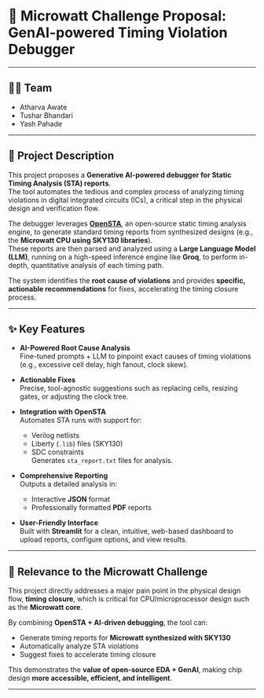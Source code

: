 # 🚀 Microwatt Challenge Proposal: GenAI-powered Timing Violation Debugger

---

## 👨‍💻 Team
- Atharva Awate  
- Tushar Bhandari  
- Yash Pahade  

---

## 📌 Project Description
This project proposes a **Generative AI-powered debugger for Static Timing Analysis (STA) reports**.  
The tool automates the tedious and complex process of analyzing timing violations in digital integrated circuits (ICs), a critical step in the physical design and verification flow.

The debugger leverages **[OpenSTA](https://github.com/The-OpenROAD-Project/OpenSTA)**, an open-source static timing analysis engine, to generate standard timing reports from synthesized designs (e.g., the **Microwatt CPU using SKY130 libraries**).  
These reports are then parsed and analyzed using a **Large Language Model (LLM)**, running on a high-speed inference engine like **Groq**, to perform in-depth, quantitative analysis of each timing path.

The system identifies the **root cause of violations** and provides **specific, actionable recommendations** for fixes, accelerating the timing closure process.

---

## ✨ Key Features
- **AI-Powered Root Cause Analysis**  
  Fine-tuned prompts + LLM to pinpoint exact causes of timing violations (e.g., excessive cell delay, high fanout, clock skew).

- **Actionable Fixes**  
  Precise, tool-agnostic suggestions such as replacing cells, resizing gates, or adjusting the clock tree.

- **Integration with OpenSTA**  
  Automates STA runs with support for:
  - Verilog netlists  
  - Liberty (`.lib`) files (SKY130)  
  - SDC constraints  
  Generates `sta_report.txt` files for analysis.

- **Comprehensive Reporting**  
  Outputs a detailed analysis in:
  - Interactive **JSON** format  
  - Professionally formatted **PDF** reports  

- **User-Friendly Interface**  
  Built with **Streamlit** for a clean, intuitive, web-based dashboard to upload reports, configure options, and view results.

---

## 🎯 Relevance to the Microwatt Challenge
This project directly addresses a major pain point in the physical design flow, **timing closure**, which is critical for CPU/microprocessor design such as the **Microwatt core**.

By combining **OpenSTA + AI-driven debugging**, the tool can:
- Generate timing reports for **Microwatt synthesized with SKY130**  
- Automatically analyze STA violations  
- Suggest fixes to accelerate timing closure  

This demonstrates the **value of open-source EDA + GenAI**, making chip design **more accessible, efficient, and intelligent**.

---
